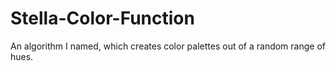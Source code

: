 # Stella-Color-Function
An algorithm I named, which creates color palettes out of a random range of hues.
